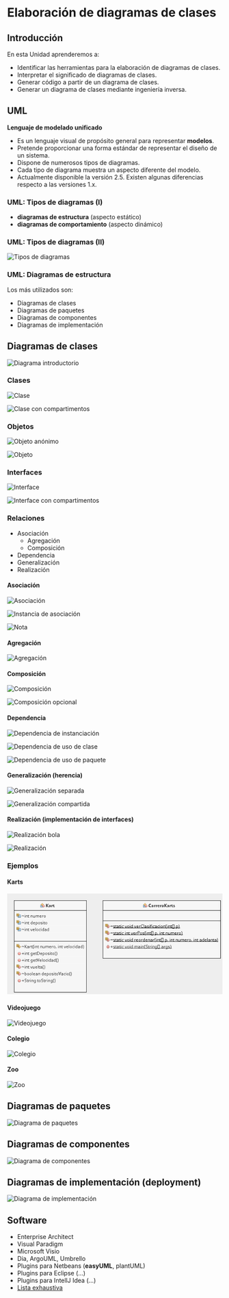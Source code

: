 # Elaboración de diagramas de clases


## Introducción

En esta Unidad aprenderemos a:

- Identificar las herramientas para la elaboración de diagramas de clases.
- Interpretar el significado de diagramas de clases.
- Generar código a partir de un diagrama de clases.
- Generar un diagrama de clases mediante ingeniería inversa.



## UML

**Lenguaje de modelado unificado**

- Es un lenguaje visual de propósito general para representar **modelos**.
- Pretende proporcionar una forma estándar de representar el diseño de un sistema.
- Dispone de numerosos tipos de diagramas.
- Cada tipo de diagrama muestra un aspecto diferente del modelo.
- Actualmente disponible la versión 2.5. Existen algunas diferencias respecto a las versiones 1.x.


###  UML: Tipos de diagramas (I)

- **diagramas de estructura** (aspecto estático)
- **diagramas de comportamiento** (aspecto dinámico)


### UML: Tipos de diagramas (II)

![Tipos de diagramas](http://jamj2000.github.io/entornosdesarrollo/5/assets/uml-diagrams.png)


### UML: Diagramas de estructura

Los más utilizados son:

- Diagramas de clases
- Diagramas de paquetes
- Diagramas de componentes
- Diagramas de implementación



## Diagramas de clases


![Diagrama introductorio](http://jamj2000.github.io/entornosdesarrollo/5/assets/class-diagram-domain-overview.png)


### Clases

![Clase](http://jamj2000.github.io/entornosdesarrollo/5/assets/class-no-compartments.png)

![Clase con compartimentos](http://jamj2000.github.io/entornosdesarrollo/5/assets/class-compartments-impl.png)


### Objetos

![Objeto anónimo](http://jamj2000.github.io/entornosdesarrollo/5/assets/object-anonymous.png)

![Objeto](http://jamj2000.github.io/entornosdesarrollo/5/assets/object-named-slots-value.png)


### Interfaces

![Interface](http://jamj2000.github.io/entornosdesarrollo/5/assets/class-interface.png)

![Interface con compartimentos](http://jamj2000.github.io/entornosdesarrollo/5/assets/class-interface-compartments.png)


### Relaciones

- Asociación
    - Agregación
    - Composición
- Dependencia
- Generalización
- Realización


#### Asociación

![Asociación](http://jamj2000.github.io/entornosdesarrollo/5/assets/association.png)

![Instancia de asociación](http://jamj2000.github.io/entornosdesarrollo/5/assets/link.png)

![Nota](http://jamj2000.github.io/entornosdesarrollo/5/assets/core-comment-note.png)


#### Agregación

![Agregación](http://jamj2000.github.io/entornosdesarrollo/5/assets/shared-aggregation.png)


#### Composición

![Composición](http://jamj2000.github.io/entornosdesarrollo/5/assets/class-composition.png)

![Composición opcional](http://jamj2000.github.io/entornosdesarrollo/5/assets/class-composition-optional.png)


#### Dependencia

![Dependencia de instanciación](http://jamj2000.github.io/entornosdesarrollo/5/assets/instantiate.png)

![Dependencia de uso de clase](http://jamj2000.github.io/entornosdesarrollo/5/assets/class-dependency-usage.png)

![Dependencia de uso de paquete](http://jamj2000.github.io/entornosdesarrollo/5/assets/use-package.png)


#### Generalización (herencia)

![Generalización separada](http://jamj2000.github.io/entornosdesarrollo/5/assets/class-generalizaion-separate.png)

![Generalización compartida](http://jamj2000.github.io/entornosdesarrollo/5/assets/class-generalizaion-shared.png)


#### Realización (implementación de interfaces)

![Realización bola](http://jamj2000.github.io/entornosdesarrollo/5/assets/class-interface-realization-ball.png)

![Realización](http://jamj2000.github.io/entornosdesarrollo/5/assets/class-interface-realization.png)


### Ejemplos


#### Karts

![Karts](https://raw.githubusercontent.com/iesvelez-daw/karts/master/img/kartsUML.png)


#### Videojuego

![Videojuego](https://raw.githubusercontent.com/iesvelez-daw/videojuego/master/img/videojuegoUML.png)


#### Colegio

![Colegio](https://raw.githubusercontent.com/iesvelez-daw/colegio/master/img/colegioUML.png)


#### Zoo

![Zoo](https://raw.githubusercontent.com/iesvelez-daw/zoo/master/img/zooUML.png)



## Diagramas de paquetes


![Diagrama de paquetes](http://jamj2000.github.io/entornosdesarrollo/5/assets/package-diagram-elements.png)



## Diagramas de componentes


![Diagrama de componentes](http://jamj2000.github.io/entornosdesarrollo/5/assets/component-diagram-overview.png)



## Diagramas de implementación (deployment)


![Diagrama de implementación](http://jamj2000.github.io/entornosdesarrollo/5/assets/deployment-diagram-overview-specification.png)



## Software

- Enterprise Architect
- Visual Paradigm
- Microsoft Visio
- Dia, ArgoUML, Umbrello
- Plugins para Netbeans (**easyUML**, plantUML)
- Plugins para Eclipse (...)
- Plugins para IntellJ Idea (...)
- [Lista exhaustiva](https://en.wikipedia.org/wiki/List_of_Unified_Modeling_Language_tools)
